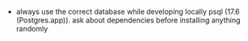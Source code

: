 - always use the correct database while developing locally psql (17.6 (Postgres.app)). ask about dependencies before installing anything randomly